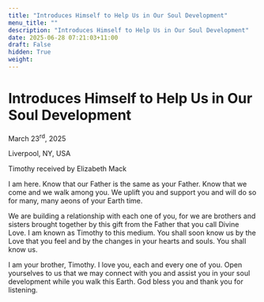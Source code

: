 ```yaml
---
title: "Introduces Himself to Help Us in Our Soul Development"
menu_title: ""
description: "Introduces Himself to Help Us in Our Soul Development"
date: 2025-06-28 07:21:03+11:00
draft: False
hidden: True
weight:
---
```

# Introduces Himself to Help Us in Our Soul Development

March 23<sup>rd</sup>, 2025

Liverpool, NY, USA

Timothy received by Elizabeth Mack

I am here. Know that our Father is the same as your Father. Know that we come and we walk among you. We uplift you and support you and will do so for many, many aeons of your Earth time.

We are building a relationship with each one of you, for we are brothers and sisters brought together by this gift from the Father that you call Divine Love. I am known as Timothy to this medium. You shall soon know us by the Love that you feel and by the changes in your hearts and souls. You shall know us.

I am your brother, Timothy. I love you, each and every one of you. Open yourselves to us that we may connect with you and assist you in your soul development while you walk this Earth. God bless you and thank you for listening.
